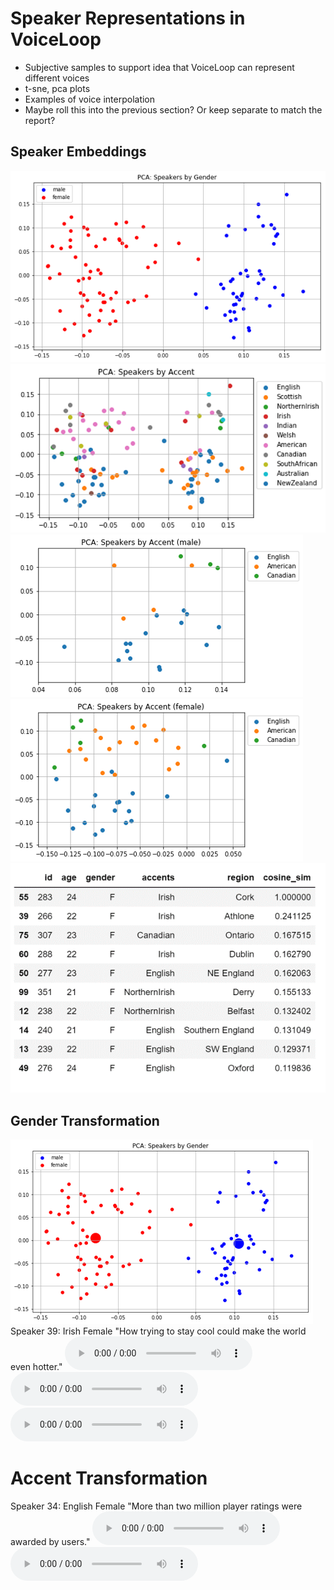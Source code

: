 # Speaker Representations in VoiceLoop

* Subjective samples to support idea that VoiceLoop can represent different voices
* t-sne, pca plots
* Examples of voice interpolation
* Maybe roll this into the previous section? Or keep separate to match the report?


## Speaker Embeddings
![wavform](ppt/baseline_speakers_pca_gender.png)
![wavform](ppt/baseline_speakers_pca_accent.png)
![wavform](ppt/baseline_speakers_pca_accent_male.png)
![wavform](ppt/baseline_speakers_pca_accent_female.png)
![wavform](ppt/baseline_cosine_similarity.png)

## Gender Transformation
![wavform](ppt/baseline_speakers_pca_gender_transformation.png)
Speaker 39: Irish Female
"How trying to stay cool could make the world even hotter."
<audio src="ppt/baseline_gender_tranform_39_base.wav" controls>Speaker 39</audio>
<audio src="ppt/baseline_gender_tranform_39.wav" controls>+female->male transformation</audio>
<audio src="ppt/baseline_gender_tranform_39_x2.wav" controls>+2x female->male transformation</audio>

# Accent Transformation
Speaker 34: English Female
"More than two million player ratings were awarded by users."
<audio src="ppt/baseline_accent_transform_34_base.wav" controls>Speaker 34</audio>
<audio src="ppt/baseline_accent_transform_34.wav" controls>+English->American transformation</audio>

